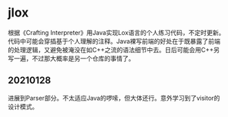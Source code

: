 # jlox
根据《Crafting Interpreter》用Java实现Lox语言的个人练习代码，不定时更新。代码中可能会穿插基于个人理解的注释。Java裸写前端的好处在于既暴露了前端的处理逻辑，又避免被淹没在如C++之流的语法细节中去。日后可能会用C++另写一遍，不过那大概率是另一个仓库的事情了。
## 20210128
进展到Parser部分。不太适应Java的啰嗦，但大体还行。意外学习到了visitor的设计模式。
